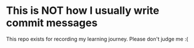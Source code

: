 # This is NOT how I usually write commit messages

This repo exists for recording my learning journey.
Please don't judge me :(
